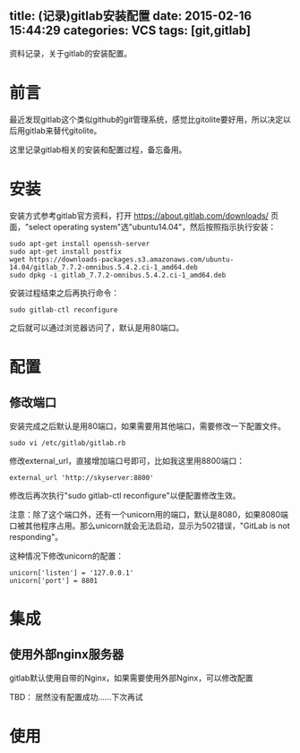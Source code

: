 title: (记录)gitlab安装配置
date: 2015-02-16 15:44:29
categories: VCS
tags: [git,gitlab]
---

资料记录，关于gitlab的安装配置。

<!--more-->

#  前言

最近发现gitlab这个类似github的git管理系统，感觉比gitolite要好用，所以决定以后用gitlab来替代gitolite。

这里记录gitlab相关的安装和配置过程，备忘备用。

# 安装

安装方式参考gitlab官方资料，打开 https://about.gitlab.com/downloads/ 页面，"select operating system"选"ubuntu14.04"，然后按照指示执行安装：

	sudo apt-get install openssh-server
	sudo apt-get install postfix
	wget https://downloads-packages.s3.amazonaws.com/ubuntu-14.04/gitlab_7.7.2-omnibus.5.4.2.ci-1_amd64.deb
	sudo dpkg -i gitlab_7.7.2-omnibus.5.4.2.ci-1_amd64.deb

安装过程结束之后再执行命令：

	sudo gitlab-ctl reconfigure

之后就可以通过浏览器访问了，默认是用80端口。

# 配置

## 修改端口

安装完成之后默认是用80端口，如果需要用其他端口，需要修改一下配置文件。

	sudo vi /etc/gitlab/gitlab.rb

修改external_url，直接增加端口号即可，比如我这里用8800端口：

	external_url 'http://skyserver:8800'

修改后再次执行"sudo gitlab-ctl reconfigure"以便配置修改生效。

注意：除了这个端口外，还有一个unicorn用的端口，默认是8080，如果8080端口被其他程序占用。那么unicorn就会无法启动，显示为502错误，"GitLab is not responding"。

这种情况下修改unicorn的配置：

	unicorn['listen'] = '127.0.0.1'
	unicorn['port'] = 8801

# 集成

## 使用外部nginx服务器

gitlab默认使用自带的Nginx，如果需要使用外部Nginx，可以修改配置

TBD： 居然没有配置成功......下次再试

# 使用


